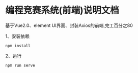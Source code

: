# 编程竞赛系统(前端)说明文档

基于Vue2.0、element UI界面、封装Axios的前端,完工百分之80



1、安装依赖

```shell
npm install
```

2、运行

```shell
npm run serve
```

